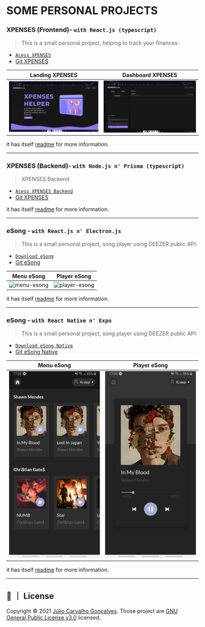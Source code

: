 # SOME PERSONAL PROJECTS

### XPENSES (Frontend)- `with React.js (typescript)`

> This is a small personal project, helping to track your finances:

- [`Acess XPENSES`](https://xpenses-helper.vercel.app)
- [Git XPENSES](https://github.com/ImaKrp/XPENSES-FRONT-VERCEL)

|                                              Landing XPENSES                                               |                                              Dashboard XPENSES                                               |
| :--------------------------------------------------------------------------------------------------------: | :----------------------------------------------------------------------------------------------------------: |
| ![landing-xpenses](https://raw.githubusercontent.com/ImaKrp/XPENSES-FRONTEND/master/public/readme-images/1.png) | ![dashboard-xpenses](https://raw.githubusercontent.com/ImaKrp/XPENSES-FRONTEND/master/public/readme-images/2.png) |

it has itself [readme](https://github.com/ImaKrp/XPENSES-FRONT-VERCEL/blob/master/README.md) for more information. 

---

### XPENSES (Backend)- `with Node.js n' Prisma (typescript)`

> XPENSES Backend

- [`Acess XPENSES Backend`](https://xpenses-backend.herokuapp.com)
- [Git XPENSES](https://github.com/ImaKrp/XPENSES-BACKEND)

it has itself [readme](https://github.com/ImaKrp/XPENSES-FRONT-VERCEL/blob/master/README.md) for more information. 

---
### eSong - `with React.js n' Electron.js`

> This is a small personal project, song player using DEEZER public API:

- [`Download eSong`](https://github.com/ImaKrp/eSong---Electron-React/releases/tag/Release0.9)
- [Git eSong](https://github.com/ImaKrp/eSong---Electron-React)

|                                                    Menu eSong                                                    |                                                    Player eSong                                                    |
| :--------------------------------------------------------------------------------------------------------------: | :----------------------------------------------------------------------------------------------------------------: |
| ![menu-esong](https://raw.githubusercontent.com/ImaKrp/eSong---Electron-React/master/public/readme-images/1.png) | ![player-esong](https://raw.githubusercontent.com/ImaKrp/eSong---Electron-React/master/public/readme-images/2.png) |

it has itself [readme](https://github.com/ImaKrp/XPENSES-FRONT-VERCEL/blob/master/README.md) for more information. 

---
### eSong - `with React Native n' Expo`

> This is a small personal project, song player using DEEZER public API:

- [`Download eSong Native`](https://github.com/ImaKrp/eSong-Native/releases/tag/AndroidBuild)
- [Git eSong Native](https://github.com/ImaKrp/eSong-Native)

|                                                    Menu eSong                                                    |                                                    Player eSong                                                    |
| :--------------------------------------------------------------------------------------------------------------: | :----------------------------------------------------------------------------------------------------------------: |
| ![menu-esong](https://raw.githubusercontent.com/ImaKrp/eSong-Native/master/assets/readme-images/1.jpg) | ![player-esong](https://raw.githubusercontent.com/ImaKrp/eSong-Native/master/assets/readme-images/2.jpg) |

it has itself [readme](https://github.com/ImaKrp/XPENSES-FRONT-VERCEL/blob/master/README.md) for more information. 

---

## 📝 ｜ License

Copyright © 2021 [Júlio Carvalho Gonçalves](https://github.com/ImaKrp).
Those project are [GNU General Public License v3.0](https://github.com/ImaKrp/XPENSES-FRONTEND/blob/master/LICENSE) licensed.

